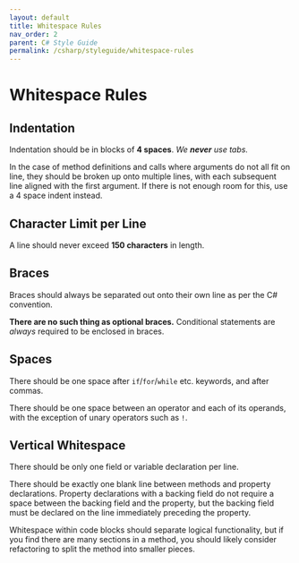 ```yaml
---
layout: default
title: Whitespace Rules
nav_order: 2
parent: C# Style Guide
permalink: /csharp/styleguide/whitespace-rules
---
```


# Whitespace Rules

## Indentation
Indentation should be in blocks of **4 spaces**. *We **never** use tabs.*

In the case of method definitions and calls where arguments do not all fit on line, they should be broken up onto multiple lines, with each subsequent line
aligned with the first argument. If there is not enough room for this, use a 4 space indent instead.

## Character Limit per Line
A line should never exceed **150 characters** in length.

## Braces
Braces should always be separated out onto their own line as per the C# convention.

**There are no such thing as optional braces.** Conditional statements are *always* required to be enclosed in braces.

## Spaces
There should be one space after `if`/`for`/`while` etc. keywords, and after commas.

There should be one space between an operator and each of its operands, with the exception of unary operators such as `!`.

## Vertical Whitespace
There should be only one field or variable declaration per line.

There should be exactly one blank line between methods and property declarations. Property declarations with a backing field do not require a space between the
backing field and the property, but the backing field must be declared on the line immediately preceding the property.

Whitespace within code blocks should separate logical functionality, but if you find there are many sections in a method, you should likely consider refactoring
to split the method into smaller pieces.
